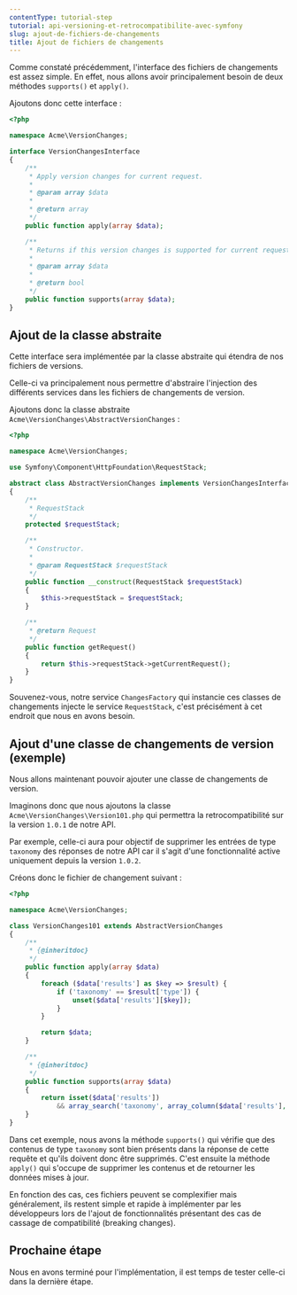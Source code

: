 ```yaml
---
contentType: tutorial-step
tutorial: api-versioning-et-retrocompatibilite-avec-symfony
slug: ajout-de-fichiers-de-changements
title: Ajout de fichiers de changements
---
```


Comme constaté précédemment, l'interface des fichiers de changements est assez simple. En effet, nous allons avoir principalement besoin de deux méthodes `supports()` et `apply()`.

Ajoutons donc cette interface :

```php
<?php

namespace Acme\VersionChanges;

interface VersionChangesInterface
{
    /**
     * Apply version changes for current request.
     *
     * @param array $data
     *
     * @return array
     */
    public function apply(array $data);

    /**
     * Returns if this version changes is supported for current request.
     *
     * @param array $data
     *
     * @return bool
     */
    public function supports(array $data);
}
```

## Ajout de la classe abstraite

Cette interface sera implémentée par la classe abstraite qui étendra de nos fichiers de versions.

Celle-ci va principalement nous permettre d'abstraire l'injection des différents services dans les fichiers de changements de version.

Ajoutons donc la classe abstraite `Acme\VersionChanges\AbstractVersionChanges` :

```php
<?php

namespace Acme\VersionChanges;

use Symfony\Component\HttpFoundation\RequestStack;

abstract class AbstractVersionChanges implements VersionChangesInterface
{
    /**
     * RequestStack
     */
    protected $requestStack;

    /**
     * Constructor.
     *
     * @param RequestStack $requestStack
     */
    public function __construct(RequestStack $requestStack)
    {
        $this->requestStack = $requestStack;
    }

    /**
     * @return Request
     */
    public function getRequest()
    {
        return $this->requestStack->getCurrentRequest();
    }
}
```

Souvenez-vous, notre service `ChangesFactory` qui instancie ces classes de changements injecte le service `RequestStack`, c'est précisément à cet endroit que nous en avons besoin.

## Ajout d'une classe de changements de version (exemple)

Nous allons maintenant pouvoir ajouter une classe de changements de version.

Imaginons donc que nous ajoutons la classe `Acme\VersionChanges\Version101.php` qui permettra la retrocompatibilité sur la version `1.0.1` de notre API.

Par exemple, celle-ci aura pour objectif de supprimer les entrées de type `taxonomy` des réponses de notre API car il s'agit d'une fonctionnalité active uniquement depuis la version `1.0.2`.

Créons donc le fichier de changement suivant :

```php
<?php

namespace Acme\VersionChanges;

class VersionChanges101 extends AbstractVersionChanges
{
    /**
     * {@inheritdoc}
     */
    public function apply(array $data)
    {
        foreach ($data['results'] as $key => $result) {
            if ('taxonomy' == $result['type']) {
                unset($data['results'][$key]);
            }
        }

        return $data;
    }

    /**
     * {@inheritdoc}
     */
    public function supports(array $data)
    {
        return isset($data['results'])
            && array_search('taxonomy', array_column($data['results'], 'type'));
    }
}
```

Dans cet exemple, nous avons la méthode `supports()` qui vérifie que des contenus de type `taxonomy` sont bien présents dans la réponse de cette requête et qu'ils doivent donc être supprimés. C'est ensuite la méthode `apply()` qui s'occupe de supprimer les contenus et de retourner les données mises à jour.

En fonction des cas, ces fichiers peuvent se complexifier mais généralement, ils restent simple et rapide à implémenter par les développeurs lors de l'ajout de fonctionnalités présentant des cas de cassage de compatibilité (breaking changes).

## Prochaine étape

Nous en avons terminé pour l'implémentation, il est temps de tester celle-ci dans la dernière étape.
